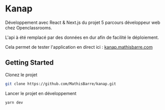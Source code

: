 # Kanap

Développement avec React & Next.js du projet 5 parcours développeur web chez Openclassrooms.

L'api à été remplacé par des données en dur afin de facilité le déploiement.

Cela permet de tester l'application en direct ici : [kanap.mathisbarre.com](https://kanap.mathisbarre.com)

## Getting Started

Clonez le projet 

```bash
git clone https://github.com/MathisBarre/kanap.git
```

Lancer le projet en développement

```bash
yarn dev
```